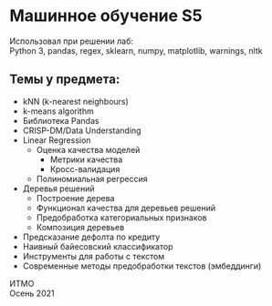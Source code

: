 # Машинное обучение S5

Использовал при решении лаб:   
Python 3, pandas, regex, sklearn, numpy, matplotlib, warnings, nltk

## Темы у предмета:
+ kNN (k-nearest neighbours)
+ k-means algorithm
+ Библиотека Pandas
+ CRISP-DM/Data Understanding
+ Linear Regression
    + Оценка качества моделей
        + Метрики качества
        + Кросс-валидация
    + Полиномиальная регрессия
+ Деревья решений
    + Построение дерева
    + Функционал качества для деревьев решений
    + Предобработка категориальных признаков
    + Композиция деревьев
+ Предсказание дефолта по кредиту
+ Наивный байесовский классификатор
+ Инструменты для работы с текстом
+ Современные методы предобработки текстов (эмбеддинги)


ИТМО  
Осень 2021
